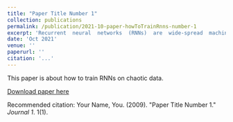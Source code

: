 ```yaml
---
title: "Paper Title Number 1"
collection: publications
permalink: /publication/2021-10-paper-howToTrainRnns-number-1
excerpt: 'Recurrent  neural  networks  (RNNs)  are  wide-spread  machine  learning  tools  formodeling sequential and time series data.  They are notoriously hard to train be-cause their loss gradients backpropagated in time tend to saturate or diverge duringtraining.  This is known as the exploding and vanishing gradient problem.  Previ-ous solutions to this issue either built on rather complicated, purpose-engineeredarchitectures with gated memory buffers, or - more recently - imposed constraintsthat ensure convergence to a fixed point or restrict (the eigenspectrum of) the re-currence matrix.  Such constraints, however, convey severe limitations on the ex-pressivity of the RNN. Essential intrinsic dynamics such as multistability or chaosare disabled.  This is inherently at disaccord with the chaotic nature of many, ifnot most, time series encountered in nature and society. Here we offer a compre-hensive theoretical treatment of this problem by relating the loss gradients duringRNN training to the Lyapunov spectrum of RNN-generated orbits.   We mathe-matically prove that RNNs producing stable equilibrium or cyclic behavior havebounded gradients, whereas the gradients of RNNs with chaotic dynamics alwaysdiverge.  Based on these analyses and insights, we offer an effective yet simpletraining technique for chaotic data and guidance on how to choose relevant hyper-parameters according to the Lyapunov spectrum.'
date: 'Oct 2021'
venue: ''
paperurl: ''
citation: '...'
---
```

This paper is about how to train RNNs on chaotic data.

[Download paper here](http://academicpages.github.io/files/paper1.pdf)

Recommended citation: Your Name, You. (2009). "Paper Title Number 1." <i>Journal 1</i>. 1(1).